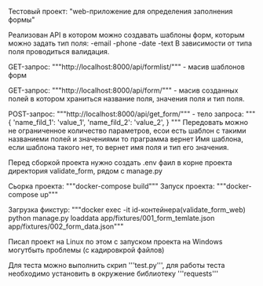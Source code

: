 Тестовый проект:
"web-приложение для определения заполнения формы"

Реализован API в котором можно создавать шаблоны форм,
которым можно задать тип поля:
-email
-phone
-date
-text
В зависимости от типа поля проводиться валидация.

GET-запрос: """http://localhost:8000/api/formlist/""" -
масив шаблонов форм

GET-запрос: """http://localhost:8000/api/form/""" - 
масив созданных полей в котором храниться название поля,
значения поля и тип поля.

POST-запрос: """http://localhost:8000/api/get_form/""" - 
тело запроса: 
"""
{
'name_fild_1': 'value_1',
'name_fild_2': 'value_2',
}
"""
Передовать можно не ограниченное количество параметров, 
есои есть шаблон с такими названиеми полей и значениями то праграмма
вернет Имя шаблона, если шаблона такого нет, то вернет 
имя поля и тип его значения.

Перед сборкой проекта нужно создать .env фаил в корне проекта
директория validate_form, рядом с manage.py

Сьорка проекта:
"""docker-compose build"""
Запуск проекта:
"""docker-compose up"""

Загрузка фикстур:
"""docker exec -it id-контейнера(validate_form_web) python manage.py loaddata app/fixtures/001_form_temlate.json app/fixtures/002_form_data.json"""


Писал проект на Linux по этом с запуском проекта на Windows могутбыть
проблемы (с кадировкрой файлов)

Для теста можно выполнить скрип '''test.py''', для работы теста 
необходимо установить в окружение библиотеку '''requests'''